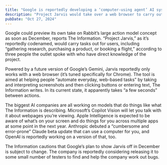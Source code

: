 ```yaml
---
title: "Google is reportedly developing a ‘computer-using agent’ AI system"
description: "Project Jarvis would take over a web browser to carry out tasks on users’ behalf."
pubDate: "Oct 27, 2024"
---
```

Google could preview its own take on Rabbit’s large action model concept as soon as December, reports The Information. “Project Jarvis,” as it’s reportedly codenamed, would carry tasks out for users, including “gathering research, purchasing a product, or booking a flight,” according to three people the outlet spoke with who have direct knowledge of the project.

Powered by a future version of Google’s Gemini, Jarvis reportedly only works with a web browser (it’s tuned specifically for Chrome). The tool is aimed at helping people “automate everyday, web-based tasks” by taking and interpreting screenshots and then clicking buttons or entering text, The Information writes. In its current state, it apparently takes “a few seconds” between actions.

The biggest AI companies are all working on models that do things like what The Information is describing. Microsoft’s Copilot Vision will let you talk with it about webpages you’re viewing. Apple Intelligence is expected to be aware of what’s on your screen and do things for you across multiple apps at some point in the next year. Anthropic debuted a “cumbersome and error-prone” Claude beta update that can use a computer for you, and OpenAI is reportedly working on a version of that, too.

The Information cautions that Google’s plan to show Jarvis off in December is subject to change. The company is reportedly considering releasing it to some small number of testers to find and help the company work out bugs.

